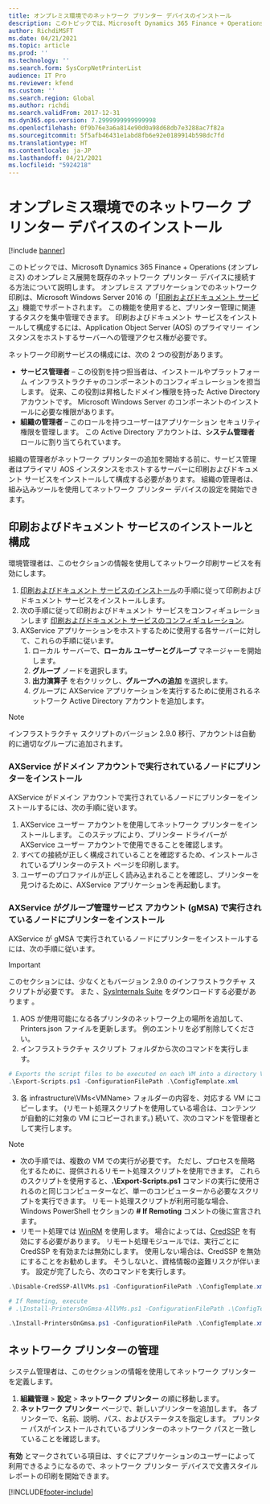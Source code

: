 ```yaml
---
title: オンプレミス環境でのネットワーク プリンター デバイスのインストール
description: このトピックでは、Microsoft Dynamics 365 Finance + Operations (オンプレミス) のオンプレミス展開を既存のネットワーク プリンター デバイスに接続する方法について説明します。
author: RichdiMSFT
ms.date: 04/21/2021
ms.topic: article
ms.prod: ''
ms.technology: ''
ms.search.form: SysCorpNetPrinterList
audience: IT Pro
ms.reviewer: kfend
ms.custom: ''
ms.search.region: Global
ms.author: richdi
ms.search.validFrom: 2017-12-31
ms.dyn365.ops.version: 7.2999999999999998
ms.openlocfilehash: 0f9b76e3a6a814e90d0a98d68db7e3288ac7f82a
ms.sourcegitcommit: 5f5afb46431e1abd8fb6e92e0189914b598dc7fd
ms.translationtype: HT
ms.contentlocale: ja-JP
ms.lasthandoff: 04/21/2021
ms.locfileid: "5924218"
---
```

# <a name="install-network-printer-devices-in-on-premises-environments"></a>オンプレミス環境でのネットワーク プリンター デバイスのインストール

[!include [banner](../includes/banner.md)]

このトピックでは、Microsoft Dynamics 365 Finance + Operations (オンプレミス) のオンプレミス展開を既存のネットワーク プリンター デバイスに接続する方法について説明します。 オンプレミス アプリケーションでのネットワーク印刷は、Microsoft Windows Server 2016 の「[印刷およびドキュメント サービス](/previous-versions/windows/it-pro/windows-server-2012-R2-and-2012/hh831468(v=ws.11))」機能でサポートされます。 この機能を使用すると、プリンター管理に関連するタスクを集中管理できます。 印刷およびドキュメント サービスをインストールして構成するには、Application Object Server (AOS) のプライマリー インスタンスをホストするサーバーへの管理アクセス権が必要です。

ネットワーク印刷サービスの構成には、次の 2 つの役割があります。

- **サービス管理者** – この役割を持つ担当者は、インストールやプラットフォーム インフラストラクチャのコンポーネントのコンフィギュレーションを担当します。 従来、この役割は昇格したドメイン権限を持った Active Directory アカウントです。 Microsoft Windows Server のコンポーネントのインストールに必要な権限があります。
- **組織の管理者** – このロールを持つユーザーはアプリケーション セキュリティ権限を管理します。 この Active Directory アカウントは、**システム管理者** ロールに割り当てられています。

組織の管理者がネットワーク プリンターの追加を開始する前に、サービス管理者はプライマリ AOS インスタンスをホストするサーバーに印刷およびドキュメント サービスをインストールして構成する必要があります。 組織の管理者は、組み込みツールを使用してネットワーク プリンター デバイスの設定を開始できます。

## <a name="install-and-configure-print-and-document-services"></a>印刷およびドキュメント サービスのインストールと構成

環境管理者は、このセクションの情報を使用してネットワーク印刷サービスを有効にします。

1. [印刷およびドキュメント サービスのインストール](/previous-versions/windows/it-pro/windows-server-2012-R2-and-2012/jj134159(v=ws.11))の手順に従って印刷およびドキュメント サービスをインストールします。
2. 次の手順に従って印刷およびドキュメント サービスをコンフィギュレーションします [印刷およびドキュメント サービスのコンフィギュレーション](/previous-versions/windows/it-pro/windows-server-2012-R2-and-2012/jj134163(v=ws.11))。
3. AXService アプリケーションをホストするために使用する各サーバーに対して、これらの手順に従います。
    1. ローカル サーバーで、**ローカル ユーザーとグループ** マネージャーを開始します。
    2. **グループ** ノードを選択します。
    3. **出力演算子** を右クリックし、**グループへの追加** を選択します。
    4. グループに AXService アプリケーションを実行するために使用されるネットワーク Active Directory アカウントを追加します。

> [!NOTE]
> インフラストラクチャ スクリプトのバージョン 2.9.0 移行、アカウントは自動的に適切なグループに追加されます。

### <a name="install-printers-on-nodes-where-axservice-is-executing-under-a-domain-account"></a>AXService がドメイン アカウントで実行されているノードにプリンターをインストール
AXService がドメイン アカウントで実行されているノードにプリンターをインストールするには、次の手順に従います。

1. AXService ユーザー アカウントを使用してネットワーク プリンターをインストールします。 このステップにより、プリンター ドライバーが AXService ユーザー アカウントで使用できることを確認します。
2. すべての接続が正しく構成されていることを確認するため、インストールされているプリンターのテスト ページを印刷します。
3. ユーザーのプロファイルが正しく読み込まれることを確認し、プリンターを見つけるために、AXService アプリケーションを再起動します。

### <a name="install-printers-on-nodes-where-axservice-is-executing-under-a-group-managed-service-account-gmsa"></a>AXService がグループ管理サービス アカウント (gMSA) で実行されているノードにプリンターをインストール
AXService が gMSA で実行されているノードにプリンターをインストールするには、次の手順に従います。

> [!IMPORTANT]
> このセクションには、少なくともバージョン 2.9.0 のインフラストラクチャ スクリプトが必要です。
> また 、[SysInternals Suite](https://docs.microsoft.com/sysinternals/downloads/) をダウンロードする必要があります 。

1. AOS が使用可能になる各プリンタのネットワーク上の場所を追加して、Printers.json ファイルを更新します。 例のエントリを必ず削除してください。 
2. インフラストラクチャ スクリプト フォルダから次のコマンドを実行します。

```powershell
# Exports the script files to be executed on each VM into a directory VMs\<VMName>.
.\Export-Scripts.ps1 -ConfigurationFilePath .\ConfigTemplate.xml    
```

3. 各 infrastructure\VMs\<VMName> フォルダーの内容を、対応する VM にコピーします。 (リモート処理スクリプトを使用している場合は、コンテンツが自動的に対象の VM にコピーされます。) 続いて、次のコマンドを管理者として実行します。

> [!NOTE]
> - 次の手順では、複数の VM での実行が必要です。 ただし、プロセスを簡略化するために、提供されるリモート処理スクリプトを使用できます。 これらのスクリプトを使用すると、**.\\Export-Scripts.ps1** コマンドの実行に使用されるのと同じコンピューターなど、単一のコンピューターから必要なスクリプトを実行できます。 リモート処理スクリプトが利用可能な場合、Windows PowerShell セクションの **\# If Remoting** コメントの後に宣言されます。
> - リモート処理では [WinRM](/windows/win32/winrm/portal?redirectedfrom=MSDN) を使用します。 場合によっては、[CredSSP](/windows/win32/secauthn/credential-security-support-provider?redirectedfrom=MSDN) を有効にする必要があります。 リモート処理モジュールでは、実行ごとに CredSSP を有効または無効にします。 使用しない場合は、CredSSP を無効にすることをお勧めします。 そうしないと、資格情報の盗難リスクが伴います。 設定が完了したら、次のコマンドを実行します。
> 
> ```powershell
> .\Disable-CredSSP-AllVMs.ps1 -ConfigurationFilePath .\ConfigTemplate.xml.
> ```

```powershell
# If Remoting, execute
# .\Install-PrintersOnGmsa-AllVMs.ps1 -ConfigurationFilePath .\ConfigTemplate.xml -SysInternalsFolderLocation \\networkshare\SysInternalsSuite -ForcePushLBDScripts

.\Install-PrintersOnGmsa.ps1 -ConfigurationFilePath .\ConfigTemplate.xml -SysInternalsFolderLocation \\networkshare\SysInternalsSuite
```

## <a name="manage-network-printers"></a>ネットワーク プリンターの管理

システム管理者は、このセクションの情報を使用してネットワーク プリンターを定義します。

1. **組織管理** \> **設定** \> **ネットワーク プリンター** の順に移動します。
2. **ネットワーク プリンター** ページで、新しいプリンターを追加します。 各プリンターで、名前、説明、パス、およびステータスを指定します。 プリンター パスがインストールされているプリンターのネットワーク パスと一致していることを確認します。

**有効** とマークされている項目は、すぐにアプリケーションのユーザーによって利用できるようになるので、ネットワーク プリンター デバイスで文書スタイル レポートの印刷を開始できます。


[!INCLUDE[footer-include](../../../includes/footer-banner.md)]
